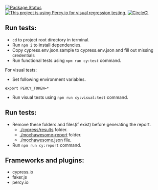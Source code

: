 [![Package Status](https://img.shields.io/npm/v/@percy/cypress.svg)](https://www.npmjs.com/package/@percy/cypress) [![This project is using Percy.io for visual regression testing.](https://percy.io/static/images/percy-badge.svg)](https://percy.io/percy/percy-cypress) [![CircleCI](https://circleci.com/gh/percy/percy-cypress.svg?style=svg)](https://circleci.com/gh/percy/percy-cypress)

## Run tests:

- `cd` to project root directory in terminal.
- Run `npm i` to install dependencies.
- Copy cypress.env.json.sample to cypress.env.json and fill out missing credentials
- Run functional tests using `npm run cy:test` command.

For visual tests:

- Set following environment variables.

```
export PERCY_TOKEN=*
```

- Run visual tests using `npm run cy:visual:test` command.

## Run tests:

- Remove these folders and files(if exist) before generating the report.
  - [./cypress/results](./cypress/results) folder.
  - [./mochawesome-report](./mochawesome-report) folder.
  - [./mochawesome.json](./mochawesome.json) file.
- Run `npm run cy:report` command.

## Frameworks and plugins:

- cypress.io
- faker.js
- percy.io
